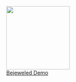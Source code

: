 <!-- <a href="https://github.com/samucap">
  <img align="center" src="https://my-github-readme-stats-gamma.vercel.app/api?username=samucap&show_icons=true&theme=dark&include_all_commits=true" style="height: 12em" />
</a>-->
<a href="https://github.com/samucap">
  <img align="center" src="https://my-github-readme-stats-gamma.vercel.app/api/top-langs/?username=samucap&layout=compact&exclude_repo=bejeweled,redux,assembly_lines,assembly-line,ng2-client,p.github.io,readme-stats,github-readme-stats&theme=dark&hide_progress=true&size_weight=0.5&count_weight=0.5&hide=css,scss,html&card_width=300" style="height: 12em; display: block" />
</a>
<a href="https://samucap.github.io/" style="display: block">Bejeweled Demo</a>
<!--
**samucap/samucap** is a ✨ _special_ ✨ repository because its `README.md` (this file) appears on your GitHub profile.

Here are some ideas to get you started:

- 🔭 I’m currently working on ...
- 🌱 I’m currently learning ...
- 👯 I’m looking to collaborate on ...
- 🤔 I’m looking for help with ...
- 💬 Ask me about ...
- 📫 How to reach me: ...
- 😄 Pronouns: ...
- ⚡ Fun fact: ...
-->

